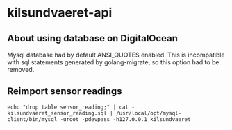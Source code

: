 # kilsundvaeret-api

## About using database on DigitalOcean

Mysql database had by default ANSI_QUOTES enabled. This is incompatible with sql statements generated by golang-migrate,
so this option had to be removed.

## Reimport sensor readings

    echo "drop table sensor_reading;" | cat - kilsundvaeret_sensor_reading.sql | /usr/local/opt/mysql-client/bin/mysql -uroot -pdevpass -h127.0.0.1 kilsundvaeret 
    